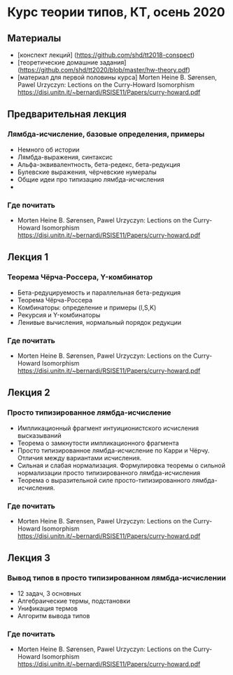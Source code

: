 Курс теории типов, КТ, осень 2020
==========================
## Материалы
+ [конспект лекций] (https://github.com/shd/tt2018-conspect)
+ [теоретические домашние задания] (https://github.com/shd/tt2020/blob/master/hw-theory.pdf)
+ [материал для первой половины курса] Morten Heine B. Sørensen, Pawel Urzyczyn: Lections on the Curry-Howard Isomorphism
https://disi.unitn.it/~bernardi/RSISE11/Papers/curry-howard.pdf

## Предварительная лекция
### Лямбда-исчисление, базовые определения, примеры
+ Немного об истории
+ Лямбда-выражения, синтаксис
+ Альфа-эквивалентность, бета-редекс, бета-редукция
+ Булевские выражения, чёрчевские нумералы
+ Общие идеи про типизацию лямбда-исчисления
+ 
### Где почитать
+ Morten Heine B. Sørensen, Pawel Urzyczyn: Lections on the Curry-Howard Isomorphism
https://disi.unitn.it/~bernardi/RSISE11/Papers/curry-howard.pdf

## Лекция 1
### Теорема Чёрча-Россера, Y-комбинатор
+ Бета-редуцируемость и параллельная бета-редукция
+ Теорема Чёрча-Россера
+ Комбинаторы: определение и примеры (I,S,K)
+ Рекурсия и Y-комбинаторы
+ Ленивые вычисления, нормальный порядок редукции
### Где почитать
+ Morten Heine B. Sørensen, Pawel Urzyczyn: Lections on the Curry-Howard Isomorphism
https://disi.unitn.it/~bernardi/RSISE11/Papers/curry-howard.pdf

## Лекция 2
### Просто типизированное лямбда-исчисление
+ Импликационный фрагмент интуиционистского исчисления высказываний
+ Теорема о замкнутости импликационного фрагмента
+ Просто типизированное лямбда-исчисление по Карри и Чёрчу. Отличия между вариантами исчисления.
+ Сильная и слабая нормализация. Формулировка теоремы о сильной нормализации просто типизированного лямбда-исчисления
+ Теорема о выразительной силе просто-типизированного лямбда-исчисления.
### Где почитать
+ Morten Heine B. Sørensen, Pawel Urzyczyn: Lections on the Curry-Howard Isomorphism
https://disi.unitn.it/~bernardi/RSISE11/Papers/curry-howard.pdf

## Лекция 3
### Вывод типов в просто типизированном лямбда-исчислении
+ 12 задач, 3 основных
+ Алгебраические термы, подстановки
+ Унификация термов
+ Алгоритм вывода типов
### Где почитать
+ Morten Heine B. Sørensen, Pawel Urzyczyn: Lections on the Curry-Howard Isomorphism
https://disi.unitn.it/~bernardi/RSISE11/Papers/curry-howard.pdf
